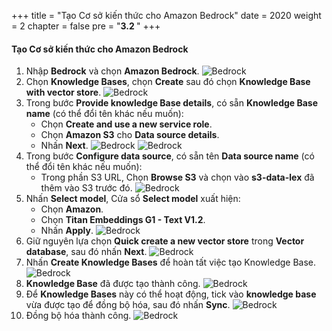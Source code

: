 +++
title = "Tạo Cơ sở kiến thức cho Amazon Bedrock"
date = 2020
weight = 2
chapter = false
pre = "<b>3.2 </b>"
+++

#### Tạo Cơ sở kiến thức cho Amazon Bedrock
1. Nhập **Bedrock** và chọn **Amazon Bedrock**.
![Bedrock](https://t-huy.github.io/AWS_Workshop_Chatbot/images/AWS-Bedrock/1-bedrock.png?width=90pc)
2. Chọn **Knowledge Bases**, chọn **Create** sau đó chọn **Knowledge Base with vector store**.
![Bedrock](https://t-huy.github.io/AWS_Workshop_Chatbot/images/AWS-Bedrock/2-knowledge-bases.png?width=90pc)
3. Trong bước **Provide knowledge Base details**, có sẵn **Knowledge Base name** (có thể đổi tên khác nếu muốn):
    - Chọn **Create and use a new service role**. 
    - Chọn **Amazon S3** cho **Data source details**.
    - Nhấn **Next**.
![Bedrock](https://t-huy.github.io/AWS_Workshop_Chatbot/images/AWS-Bedrock/3-provide-knowledge-bases-details.png?width=90pc)
![Bedrock](https://t-huy.github.io/AWS_Workshop_Chatbot/images/AWS-Bedrock/4-choose-data-source.png?width=90pc)
4. Trong bước **Configure data source**, có sẵn tên **Data source name** (có thể đổi tên khác nếu muốn):
    - Trong phần S3 URL, Chọn **Browse S3** và chọn vào **s3-data-lex** đã thêm vào S3 trước đó.
![Bedrock](https://t-huy.github.io/AWS_Workshop_Chatbot/images/AWS-Bedrock/5-confidure-data-source.png?width=90pc)
5. Nhấn **Select model**, Cửa sổ **Select model** xuất hiện:
    - Chọn **Amazon**.
    - Chọn **Titan Embeddings G1 - Text V1.2**.
    - Nhấn **Apply**.
![Bedrock](https://t-huy.github.io/AWS_Workshop_Chatbot/images/AWS-Bedrock/6-select-model.png?width=90pc)
6. Giữ nguyên lựa chọn **Quick create a new vector store** trong **Vector database**, sau đó nhấn **Next**.
![Bedrock](https://t-huy.github.io/AWS_Workshop_Chatbot/images/AWS-Bedrock/7-vector-database.png?width=90pc)
7. Nhấn **Create Knowledge Bases** để hoàn tất việc tạo Knowledge Base.
![Bedrock](https://t-huy.github.io/AWS_Workshop_Chatbot/images/AWS-Bedrock/8-create-knowledge-bases.png?width=90pc)
8. **Knowledge Base** đã được tạo thành công.
![Bedrock](https://t-huy.github.io/AWS_Workshop_Chatbot/images/AWS-Bedrock/9-success.png?width=90pc)
9. Để **Knowledge Bases** này có thể hoạt động, tick vào **knowledge base** vừa được tạo để đồng bộ hóa, sau đó nhấn **Sync**.
![Bedrock](https://t-huy.github.io/AWS_Workshop_Chatbot/images/AWS-Bedrock/10-sync.png?width=90pc)
10. Đồng bộ hóa thành công.
![Bedrock](https://t-huy.github.io/AWS_Workshop_Chatbot/images/AWS-Bedrock/11-sync-completed.png?width=90pc)